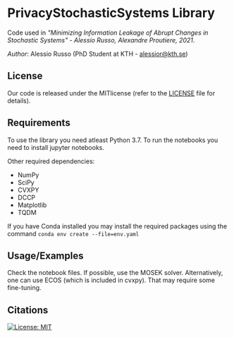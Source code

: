 # PrivacyStochasticSystems Library

Code used in *"Minimizing Information Leakage of Abrupt Changes in Stochastic Systems" - Alessio Russo, Alexandre Proutiere, 2021*.

_Author_: Alessio Russo (PhD Student at KTH - alessior@kth.se)

## License
Our code is released under the MITlicense (refer to the [LICENSE](https://github.com/rssalessio/PoisoningDataDrivenControl/blob/master/LICENSE) file for details).

## Requirements
To use the library you need atleast Python 3.7. To run the notebooks you need to install jupyter notebooks.

Other required dependencies:
- NumPy
- SciPy
- CVXPY
- DCCP
- Matplotlib
- TQDM

If you have Conda installed you may install the required packages using the command ``conda env create --file=env.yaml``

## Usage/Examples

Check the notebook files. If possible, use the MOSEK solver. Alternatively, one can use ECOS (which is included in cvxpy). That may require some fine-tuning.

## Citations

[![License: MIT](https://img.shields.io/badge/License-MIT-yellow.svg)](https://opensource.org/licenses/MIT)

